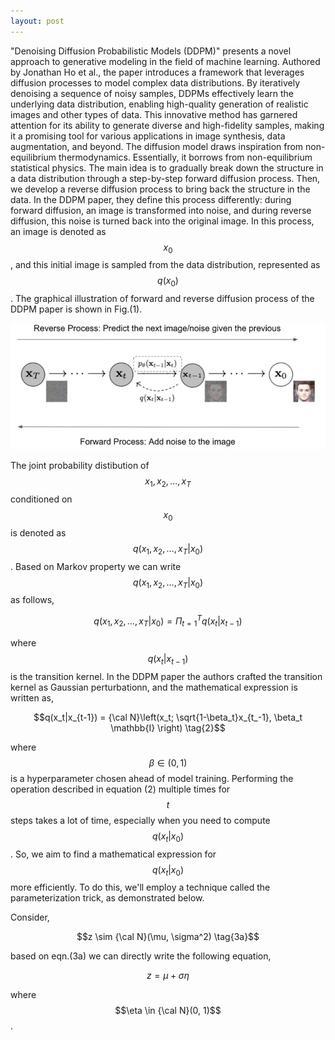 ```yaml
---
layout: post
---
```

"Denoising Diffusion Probabilistic Models (DDPM)" presents a novel approach to generative modeling in the field of machine learning. Authored by Jonathan Ho et al., the paper introduces a framework that leverages diffusion processes to model complex data distributions. By iteratively denoising a sequence of noisy samples, DDPMs effectively learn the underlying data distribution, enabling high-quality generation of realistic images and other types of data. This innovative method has garnered attention for its ability to generate diverse and high-fidelity samples, making it a promising tool for various applications in image synthesis, data augmentation, and beyond. The diffusion model draws inspiration from non-equilibrium thermodynamics. Essentially, it borrows from non-equilibrium statistical physics. The main idea is to gradually break down the structure in a data distribution through a step-by-step forward diffusion process. Then, we develop a reverse diffusion process to bring back the structure in the data. In the DDPM paper, they define this process differently: during forward diffusion, an image is transformed into noise, and during reverse diffusion, this noise is turned back into the original image. In this process, an image is denoted as $$x_0$$, and this initial image is sampled from the data distribution, represented as $$q(x_0)$$. The graphical illustration of forward and reverse diffusion process of the DDPM paper is shown in Fig.(1).

![Alt text](/assets/images/ddpm.png "Figure 1: Reverse and forward diffusion process")

The joint probability distibution of $$x_1, x_2, \ldots, x_T$$ conditioned on $$x_0$$ is denoted as 
$$q(x_1,x_2,\ldots,x_T|x_0)$$. Based on Markov property we can write $$q(x_1,x_2,\ldots,x_T|x_0)$$ as follows,

$$q(x_1,x_2,\ldots,x_T|x_0) = \Pi_{t=1}^T q(x_t|x_{t-1}) \tag{1}$$

where 
$$q(x_t|x_{t-1})$$ is the transition kernel. In the DDPM paper the authors crafted the transition kernel as Gaussian perturbationn, and the mathematical expression is written as,

$$q(x_t|x_{t-1}) = {\cal N}\left(x_t; \sqrt{1-\beta_t}x_{t_-1}, \beta_t \mathbb{I} \right) \tag{2}$$

where $$\beta \in (0, 1)$$ is a hyperparameter chosen ahead of model training. Performing the operation described in equation (2) multiple times for $$t$$ steps takes a lot of time, especially when you need to compute 
$$q(x_t|x_0)$$. So, we aim to find a mathematical expression for $$q(x_t|x_0)$$ more efficiently. To do this, we'll employ a technique called the parameterization trick, as demonstrated below.

Consider,

 $$z \sim {\cal N}(\mu, \sigma^2) \tag{3a}$$

based on eqn.(3a) we can directly write the following equation,

$$z = \mu + \sigma \eta \tag{3b}$$

where $$\eta \in {\cal N}(0, 1)$$.